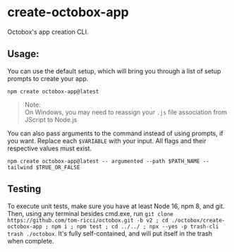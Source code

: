 # create-octobox-app
Octobox's app creation CLI.
## Usage:
You can use the default setup, which will bring you through a list of setup prompts to create your app.
```shell
npm create octobox-app@latest
```
> Note:\
> On Windows, you may need to reassign your `.js` file association from JScript to Node.js

You can also pass arguments to the command instead of using prompts, if you want. Replace each `$VARIABLE` with your input. All flags and their respective values must exist.
```shell
npm create octobox-app@latest -- argumented --path $PATH_NAME --tailwind $TRUE_OR_FALSE
```

## Testing
To execute unit tests, make sure you have at least Node 16, npm 8, and git. Then, using any terminal besides cmd.exe, run `git clone https://github.com/tom-ricci/octobox.git -b v2 ; cd ./octobox/create-octobox-app ; npm i ; npm test ; cd ../../ ; npx --yes -p trash-cli trash ./octobox`. It's fully self-contained, and will put itself in the trash when complete.
